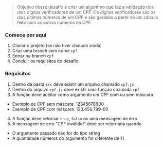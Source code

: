 > Objetivo desse desafio é criar um algoritmo que faz a validação dos dois dígitos verificadores de um CPF.
> Os dígitos verificadores são os dois últimos números de um CPF e são gerados a partir de um cálculo feito com os outros números do CPF.

### Comece por aqui
1. Clonar o projeto (se não tiver clonado ainda)
2. Criar uma branch com nome `cpf`
3. Entrar na branch `cpf`
4. Concluir os requisitos do desafio

### Requisitos
1. Dentro da pasta `src` deve existir um arquivo chamado `cpf.js`
2. Dentro do arquivo `cpf.js` deve existir uma função chamada `cpf`
3. A função deve aceitar como argumento um CPF com ou sem máscara
  - Exemplo de CPF sem máscara: 12345678900
  - Exemplo de CPF com máscara: 123.456.789-00
4. A função deve retornar `true`, `false` ou uma mensagem de erro
1. A mensagem de erro "CPF inválido!" deve ser retornada quando
  - O argumento passado não for do tipo string
  - A quantidade números do argumento for diferente de 11
  